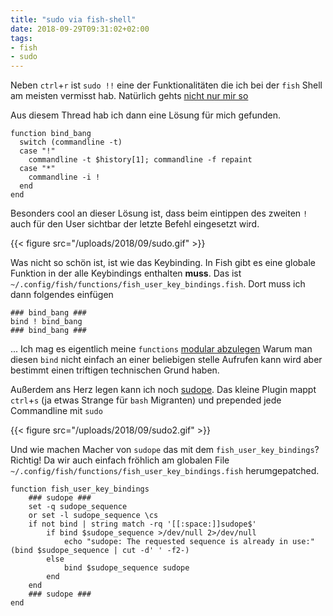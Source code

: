 ```yaml
---
title: "sudo via fish-shell"
date: 2018-09-29T09:31:02+02:00
tags:
- fish
- sudo
---
```


Neben `ctrl`+`r` ist `sudo !!` eine der Funktionalitäten die ich bei der
`fish` Shell am meisten vermisst hab. Natürlich gehts [nicht nur mir so](https://github.com/fish-shell/fish-shell/issues/288)

Aus diesem Thread hab ich dann eine Lösung für mich gefunden.

``` fish
function bind_bang
  switch (commandline -t)
  case "!"
    commandline -t $history[1]; commandline -f repaint
  case "*"
    commandline -i !
  end
end
```

Besonders cool an dieser Lösung ist, dass beim eintippen des zweiten `!` auch
für den User sichtbar der letzte Befehl eingesetzt wird.

{{< figure src="/uploads/2018/09/sudo.gif" >}}

Was nicht so schön ist, ist wie das Keybinding. In Fish gibt es eine globale
Funktion in der alle Keybindings enthalten **muss**. Das ist
`~/.config/fish/functions/fish_user_key_bindings.fish`. Dort muss ich dann folgendes einfügen

```
### bind_bang ###
bind ! bind_bang
### bind_bang ###
```

... Ich mag es eigentlich meine `functions` [modular abzulegen](https://github.com/noqqe/fishstaebchen/tree/master/conf.d)
Warum man diesen `bind` nicht einfach an einer beliebigen stelle Aufrufen kann
wird aber bestimmt einen triftigen technischen Grund haben.

Außerdem ans Herz legen kann ich noch
[sudope](https://github.com/oh-my-fish/plugin-sudope). Das kleine Plugin mappt
`ctrl`+`s` (ja etwas Strange für `bash` Migranten) und prepended jede
Commandline mit `sudo`

{{< figure src="/uploads/2018/09/sudo2.gif" >}}

Und wie machen Macher von `sudope` das mit dem `fish_user_key_bindings`?
Richtig! Da wir auch einfach fröhlich am globalen File
`~/.config/fish/functions/fish_user_key_bindings.fish` herumgepatched.

``` fish
function fish_user_key_bindings
    ### sudope ###
    set -q sudope_sequence
    or set -l sudope_sequence \cs
    if not bind | string match -rq '[[:space:]]sudope$'
        if bind $sudope_sequence >/dev/null 2>/dev/null
            echo "sudope: The requested sequence is already in use:" (bind $sudope_sequence | cut -d' ' -f2-)
        else
            bind $sudope_sequence sudope
        end
    end
    ### sudope ###
end
```
